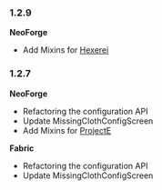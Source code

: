 ### 1.2.9

**NeoForge**

- Add Mixins for [Hexerei](https://www.curseforge.com/minecraft/mc-mods/hexerei)

### 1.2.7

**NeoForge**

- Refactoring the configuration API
- Update MissingClothConfigScreen
- Add Mixins for [ProjectE](https://www.curseforge.com/minecraft/mc-mods/projecte)

**Fabric**

- Refactoring the configuration API
- Update MissingClothConfigScreen
